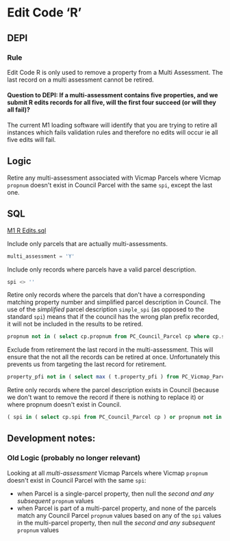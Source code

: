 # Edit Code ‘R’

## DEPI

### Rule

Edit Code R is only used to remove a property from a Multi Assessment. The last record on a multi assessment cannot be retired.

#### Question to DEPI: If a multi-assessment contains five properties, and we submit R edits records for all five, will the first four succeed (or will they all fail)?

The current M1 loading software will identify that you are trying to retire all instances which fails validation rules and therefore no edits will occur ie all five edits will fail.

## Logic

Retire any multi-assessment associated with Vicmap Parcels where Vicmap `propnum` doesn't exist in Council Parcel with the same `spi`, except the last one.

## SQL

[M1 R Edits.sql](https://github.com/groundtruth/PoziConnectConfig/blob/master/~Shared/SQL/M1%20R%20Edits.sql)

Include only parcels that are actually multi-assessments.

```sql
multi_assessment = 'Y'
```

Include only records where parcels have a valid parcel description.

```sql
spi <> ''
```

Retire only records where the parcels that don't have a corresponding matching property number and simplified parcel description in Council. The use of the *simplified* parcel description `simple_spi` (as opposed to the standard `spi`) means that if the council has the wrong plan prefix recorded, it will not be included in the results to be retired.

```sql
propnum not in ( select cp.propnum from PC_Council_Parcel cp where cp.simple_spi = vp.simple_spi )
```

Exclude from retirement the last record in the multi-assessment. This will ensure that the not all the records can be retired at once. Unfortunately this prevents us from targeting the last record for retirement.

```sql
property_pfi not in ( select max ( t.property_pfi ) from PC_Vicmap_Parcel t group by t.parcel_pfi )
```

Retire only records where the parcel description exists in Council (because we don't want to remove the record if there is nothing to replace it) or where propnum doesn't exist in Council.

```sql
( spi in ( select cp.spi from PC_Council_Parcel cp ) or propnum not in ( select cpa.propnum from PC_Council_Property_Address cpa ) )
```

## Development notes:

### Old Logic (probably no longer relevant)

Looking at all _multi-assessment_ Vicmap Parcels where Vicmap `propnum` doesn't exist in Council Parcel with the same `spi`:

* when Parcel is a single-parcel property, then null the _second and any subsequent_ `propnum` values
* when Parcel is part of a multi-parcel property, and none of the parcels match any Council Parcel `propnum` values based on any of the `spi` values in the multi-parcel property, then null the _second and any subsequent_ `propnum` values